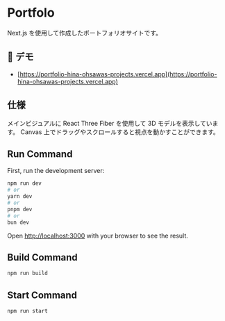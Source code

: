 # Portfolo

Next.js を使用して作成したポートフォリオサイトです。

## 🚀 デモ

- [https://portfolio-hina-ohsawas-projects.vercel.app](https://portfolio-hina-ohsawas-projects.vercel.app)

## 仕様

メインビジュアルに React Three Fiber を使用して 3D モデルを表示しています。
Canvas 上でドラッグやスクロールすると視点を動かすことができます。

## Run Command

First, run the development server:

```bash
npm run dev
# or
yarn dev
# or
pnpm dev
# or
bun dev
```

Open [http://localhost:3000](http://localhost:3000) with your browser to see the result.

## Build Command

```bash
npm run build
```

## Start Command

```bash
npm run start
```
